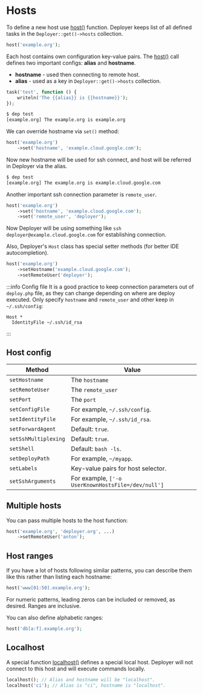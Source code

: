 # Hosts

To define a new host use [host()](api.md#host) function. Deployer keeps list of
all defined tasks in the `Deployer::get()->hosts` collection.

```php
host('example.org');
```

Each host contains own configuration key-value pairs. The [host()](api.md#host)
call defines two important configs: **alias** and **hostname**.

- **hostname** - used then connecting to remote host.
- **alias** - used as a key in `Deployer::get()->hosts` collection.

```php
task('test', function () {
    writeln('The {{alias}} is {{hostname}}');
});
```

```bash
$ dep test
[example.org] The example.org is example.org
```

We can override hostname via `set()` method:

```php
host('example.org')
    ->set('hostname', 'example.cloud.google.com');
```

Now new hostname will be used for ssh connect, and host will be referred in
Deployer via the alias.

```bash
$ dep test
[example.org] The example.org is example.cloud.google.com
```

Another important ssh connection parameter is `remote_user`.

```php
host('example.org')
    ->set('hostname', 'example.cloud.google.com');
    ->set('remote_user', 'deployer');
```

Now Deployer will be using something
like `ssh deployer@example.cloud.google.com`
for establishing connection.

Also, Deployer's `Host` class has special setter methods (for better IDE
autocompletion).

```php
host('example.org')
    ->setHostname('example.cloud.google.com');
    ->setRemoteUser('deployer');
```

:::info Config file
It is a good practice to keep connection parameters out of `deploy.php` file, as
they can change depending on where are deploy executed. Only specify `hostname`
and `remote_user` and other keep in `~/.ssh/config`:

```
Host *
  IdentityFile ~/.ssh/id_rsa
```
:::

## Host config

|Method|Value|
|------|-----|
|`setHostname` | The `hostname` |
|`setRemoteUser` | The `remote_user` |
|`setPort` | The `port` |
|`setConfigFile` | For example, `~/.ssh/config`. |
|`setIdentityFile` | For example, `~/.ssh/id_rsa`. |
|`setForwardAgent` | Default: `true`. |
|`setSshMultiplexing` | Default: `true`. |
|`setShell` | Default: `bash -ls`. |
|`setDeployPath` | For example, `~/myapp`. |
|`setLabels` | Key-value pairs for host selector. |
|`setSshArguments` | For example, `['-o UserKnownHostsFile=/dev/null']` |

## Multiple hosts

You can pass multiple hosts to the host function:

```php
host('example.org', 'deployer.org', ...)
    ->setRemoteUser('anton');
```

## Host ranges

If you have a lot of hosts following similar patterns, you can describe them 
like this rather than listing each hostname:

```php
host('www[01:50].example.org');
```

For numeric patterns, leading zeros can be included or removed, as desired. 
Ranges are inclusive.

You can also define alphabetic ranges:

```php
host('db[a:f].example.org');
```

## Localhost

A special function [localhost()](api.md#localhost) defines a special local host.
Deployer will not connect to this host and will execute commands locally.

```php
localhost(); // Alias and hostname will be "localhost".
localhost('ci'); // Alias is "ci", hostname is "localhost".
```
